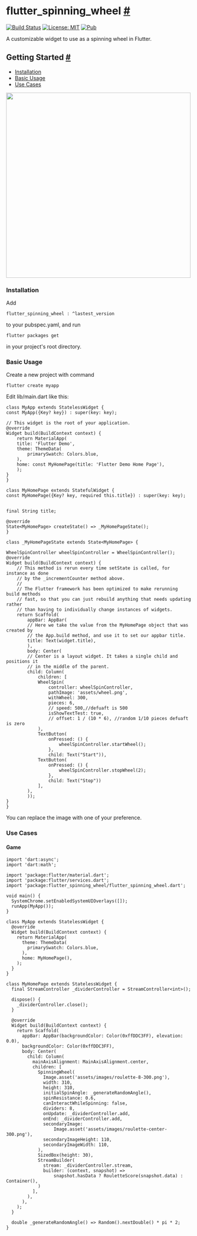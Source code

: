 flutter\_spinning\_wheel [#](#flutter_spinning_wheel)
=====================================================

[![Build Status](https://travis-ci.com/davidanaya/flutter-spinning-wheel.svg?branch=master)](https://travis-ci.com/davidanaya/flutter-spinning-wheel) [![License: MIT](https://img.shields.io/badge/License-MIT-yellow.svg)](https://opensource.org/licenses/MIT) [![Pub](https://img.shields.io/pub/v/flutter_spinning_wheel.svg)](https://pub.dartlang.org/packages/flutter_spinning_wheel)

A customizable widget to use as a spinning wheel in Flutter.

Getting Started [#](#getting-started)
-------------------------------------

*   [Installation](#installation)
*   [Basic Usage](#basic-usage)
*   [Use Cases](#use-cases)


 <img  src="https://raw.githubusercontent.com/cocos3x/wheel_spin/main/assets/screenshot.jpg"  width="500px">

### Installation 


Add

    
    flutter_spinning_wheel : ^lastest_version
    
    



to your pubspec.yaml, and run

    flutter packages get
    



in your project's root directory.

### Basic Usage

Create a new project with command

    flutter create myapp
    



Edit lib/main.dart like this:

    class MyApp extends StatelessWidget {
    const MyApp({Key? key}) : super(key: key);

    // This widget is the root of your application.
    @override
    Widget build(BuildContext context) {
        return MaterialApp(
        title: 'Flutter Demo',
        theme: ThemeData(
            primarySwatch: Colors.blue,
        ),
        home: const MyHomePage(title: 'Flutter Demo Home Page'),
        );
    }
    }

    class MyHomePage extends StatefulWidget {
    const MyHomePage({Key? key, required this.title}) : super(key: key);


    final String title;

    @override
    State<MyHomePage> createState() => _MyHomePageState();
    }

    class _MyHomePageState extends State<MyHomePage> {
    
    WheelSpinController wheelSpinController = WheelSpinController();
    @override
    Widget build(BuildContext context) {
        // This method is rerun every time setState is called, for instance as done
        // by the _incrementCounter method above.
        //
        // The Flutter framework has been optimized to make rerunning build methods
        // fast, so that you can just rebuild anything that needs updating rather
        // than having to individually change instances of widgets.
        return Scaffold(
            appBar: AppBar(
            // Here we take the value from the MyHomePage object that was created by
            // the App.build method, and use it to set our appbar title.
            title: Text(widget.title),
            ),
            body: Center(
            // Center is a layout widget. It takes a single child and positions it
            // in the middle of the parent.
            child: Column(
                children: [
                WheelSpin(
                    controller: wheelSpinController,
                    pathImage: 'assets/wheel.png',
                    withWheel: 300,
                    pieces: 6,
                    // speed: 500,//defuaft is 500
                    isShowTextTest: true,
                    // offset: 1 / (10 * 6), //random 1/10 pieces defuaft is zero
                ),
                TextButton(
                    onPressed: () {
                        wheelSpinController.startWheel();
                    },
                    child: Text("Start")),
                TextButton(
                    onPressed: () {
                        wheelSpinController.stopWheel(2);
                    },
                    child: Text("Stop"))
                ],
            ),
            ));
    }
    }



You can replace the image with one of your preference.



### Use Cases

#### Game

    import 'dart:async';
    import 'dart:math';
    
    import 'package:flutter/material.dart';
    import 'package:flutter/services.dart';
    import 'package:flutter_spinning_wheel/flutter_spinning_wheel.dart';
    
    void main() {
      SystemChrome.setEnabledSystemUIOverlays([]);
      runApp(MyApp());
    }
    
    class MyApp extends StatelessWidget {
      @override
      Widget build(BuildContext context) {
        return MaterialApp(
          theme: ThemeData(
            primarySwatch: Colors.blue,
          ),
          home: MyHomePage(),
        );
      }
    }
    
    class MyHomePage extends StatelessWidget {
      final StreamController _dividerController = StreamController<int>();
    
      dispose() {
        _dividerController.close();
      }
    
      @override
      Widget build(BuildContext context) {
        return Scaffold(
          appBar: AppBar(backgroundColor: Color(0xffDDC3FF), elevation: 0.0),
          backgroundColor: Color(0xffDDC3FF),
          body: Center(
            child: Column(
              mainAxisAlignment: MainAxisAlignment.center,
              children: [
                SpinningWheel(
                  Image.asset('assets/images/roulette-8-300.png'),
                  width: 310,
                  height: 310,
                  initialSpinAngle: _generateRandomAngle(),
                  spinResistance: 0.6,
                  canInteractWhileSpinning: false,
                  dividers: 8,
                  onUpdate: _dividerController.add,
                  onEnd: _dividerController.add,
                  secondaryImage:
                      Image.asset('assets/images/roulette-center-300.png'),
                  secondaryImageHeight: 110,
                  secondaryImageWidth: 110,
                ),
                SizedBox(height: 30),
                StreamBuilder(
                  stream: _dividerController.stream,
                  builder: (context, snapshot) =>
                      snapshot.hasData ? RouletteScore(snapshot.data) : Container(),
                )
              ],
            ),
          ),
        );
      }
    
      double _generateRandomAngle() => Random().nextDouble() * pi * 2;
    }
    
   
    



